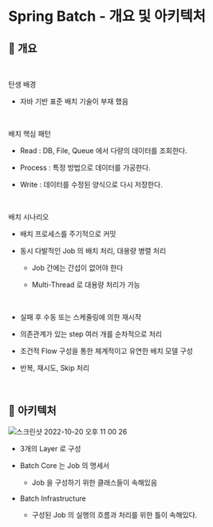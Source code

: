 # Spring Batch - 개요 및 아키텍처 

## 🍎 개요 

<br>

탄생 배경

- 자바 기반 표준 배치 기술이 부재 했음 

<br>


배치 핵심 패턴

- Read : DB, File, Queue 에서 다량의 데이터를 조회한다.

- Process : 특정 방법으로 데이터를 가공한다.

- Write : 데이터를 수정된 양식으로 다시 저장한다. 

<br>

배치 시나리오 

- 배치 프로세스를 주기적으로 커밋

- 동시 다발적인 Job 의 배치 처리, 대용량 병렬 처리 

    - Job 간에는 간섭이 없어야 한다

    - Multi-Thread 로 대용량 처리가 가능

    <br>

- 실패 후 수동 또는 스케줄링에 의한 재시작

- 의존관계가 있는 step 여러 개를 순차적으로 처리 

- 조건적 Flow 구성을 통한 체계적이고 유연한 배치 모델 구성

- 반복, 재시도, Skip 처리 

<br>

## 🍉 아키텍처 

![스크린샷 2022-10-20 오후 11 00 26](https://user-images.githubusercontent.com/74750901/197207483-f3eb6949-d05c-47f8-9acc-75a8c4f8fdcd.png)


- 3개의 Layer 로 구성

- Batch Core 는 Job 의 명세서  

    - Job 을 구성하기 위한 클래스들이 속해있음

- Batch Infrastructure 

    - 구성된 Job 의 실행의 흐름과 처리를 위한 틀이 속해있다. 
